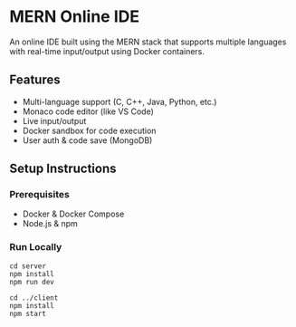 
# MERN Online IDE

An online IDE built using the MERN stack that supports multiple languages with real-time input/output using Docker containers.

## Features
- Multi-language support (C, C++, Java, Python, etc.)
- Monaco code editor (like VS Code)
- Live input/output
- Docker sandbox for code execution
- User auth & code save (MongoDB)

## Setup Instructions

### Prerequisites
- Docker & Docker Compose
- Node.js & npm

### Run Locally
```
cd server
npm install
npm run dev

cd ../client
npm install
npm start
```

